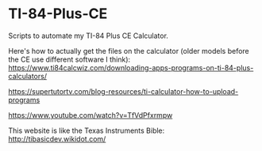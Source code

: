 # TI-84-Plus-CE

 Scripts to automate my TI-84 Plus CE Calculator.

Here's how to actually get the files on the calculator (older models before the CE use different software I think): https://www.ti84calcwiz.com/downloading-apps-programs-on-ti-84-plus-calculators/

https://supertutortv.com/blog-resources/ti-calculator-how-to-upload-programs

https://www.youtube.com/watch?v=TfVdPfxrmpw

This website is like the Texas Instruments Bible: http://tibasicdev.wikidot.com/
